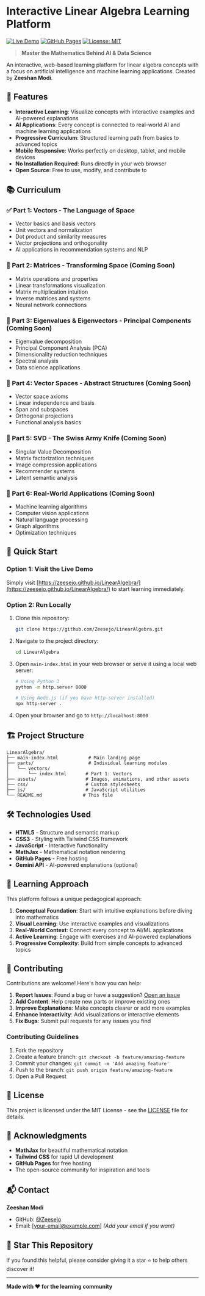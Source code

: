 # Interactive Linear Algebra Learning Platform

[![Live Demo](https://img.shields.io/badge/Live-Demo-blue)](https://zeesejo.github.io/LinearAlgebra/)
[![GitHub Pages](https://img.shields.io/github/deployments/Zeesejo/LinearAlgebra/github-pages?label=GitHub%20Pages)](https://zeesejo.github.io/LinearAlgebra/)
[![License: MIT](https://img.shields.io/badge/License-MIT-yellow.svg)](https://opensource.org/licenses/MIT)

> **Master the Mathematics Behind AI & Data Science**

An interactive, web-based learning platform for linear algebra concepts with a focus on artificial intelligence and machine learning applications. Created by **Zeeshan Modi**.

## 🌟 Features

- **Interactive Learning**: Visualize concepts with interactive examples and AI-powered explanations
- **AI Applications**: Every concept is connected to real-world AI and machine learning applications
- **Progressive Curriculum**: Structured learning path from basics to advanced topics
- **Mobile Responsive**: Works perfectly on desktop, tablet, and mobile devices
- **No Installation Required**: Runs directly in your web browser
- **Open Source**: Free to use, modify, and contribute to

## 📚 Curriculum

### ✅ Part 1: Vectors - The Language of Space
- Vector basics and basis vectors
- Unit vectors and normalization
- Dot product and similarity measures
- Vector projections and orthogonality
- AI applications in recommendation systems and NLP

### 🚧 Part 2: Matrices - Transforming Space (Coming Soon)
- Matrix operations and properties
- Linear transformations visualization
- Matrix multiplication intuition
- Inverse matrices and systems
- Neural network connections

### 🚧 Part 3: Eigenvalues & Eigenvectors - Principal Components (Coming Soon)
- Eigenvalue decomposition
- Principal Component Analysis (PCA)
- Dimensionality reduction techniques
- Spectral analysis
- Data science applications

### 🚧 Part 4: Vector Spaces - Abstract Structures (Coming Soon)
- Vector space axioms
- Linear independence and basis
- Span and subspaces
- Orthogonal projections
- Functional analysis basics

### 🚧 Part 5: SVD - The Swiss Army Knife (Coming Soon)
- Singular Value Decomposition
- Matrix factorization techniques
- Image compression applications
- Recommender systems
- Latent semantic analysis

### 🚧 Part 6: Real-World Applications (Coming Soon)
- Machine learning algorithms
- Computer vision applications
- Natural language processing
- Graph algorithms
- Optimization techniques

## 🚀 Quick Start

### Option 1: Visit the Live Demo
Simply visit [https://zeesejo.github.io/LinearAlgebra/](https://zeesejo.github.io/LinearAlgebra/) to start learning immediately.

### Option 2: Run Locally
1. Clone this repository:
   ```bash
   git clone https://github.com/Zeesejo/LinearAlgebra.git
   ```
2. Navigate to the project directory:
   ```bash
   cd LinearAlgebra
   ```
3. Open `main-index.html` in your web browser or serve it using a local web server:
   ```bash
   # Using Python 3
   python -m http.server 8000
   
   # Using Node.js (if you have http-server installed)
   npx http-server .
   ```
4. Open your browser and go to `http://localhost:8000`

## 🏗️ Project Structure

```
LinearAlgebra/
├── main-index.html           # Main landing page
├── parts/                    # Individual learning modules
│   └── vectors/
│       └── index.html       # Part 1: Vectors
├── assets/                  # Images, animations, and other assets
├── css/                     # Custom stylesheets
├── js/                      # JavaScript utilities
└── README.md               # This file
```

## 🛠️ Technologies Used

- **HTML5** - Structure and semantic markup
- **CSS3** - Styling with Tailwind CSS framework
- **JavaScript** - Interactive functionality
- **MathJax** - Mathematical notation rendering
- **GitHub Pages** - Free hosting
- **Gemini API** - AI-powered explanations (optional)

## 🎯 Learning Approach

This platform follows a unique pedagogical approach:

1. **Conceptual Foundation**: Start with intuitive explanations before diving into mathematics
2. **Visual Learning**: Use interactive examples and visualizations
3. **Real-World Context**: Connect every concept to AI/ML applications
4. **Active Learning**: Engage with exercises and AI-powered explanations
5. **Progressive Complexity**: Build from simple concepts to advanced topics

## 🤝 Contributing

Contributions are welcome! Here's how you can help:

1. **Report Issues**: Found a bug or have a suggestion? [Open an issue](https://github.com/Zeesejo/LinearAlgebra/issues)
2. **Add Content**: Help create new parts or improve existing ones
3. **Improve Explanations**: Make concepts clearer or add more examples
4. **Enhance Interactivity**: Add visualizations or interactive elements
5. **Fix Bugs**: Submit pull requests for any issues you find

### Contributing Guidelines
1. Fork the repository
2. Create a feature branch: `git checkout -b feature/amazing-feature`
3. Commit your changes: `git commit -m 'Add amazing feature'`
4. Push to the branch: `git push origin feature/amazing-feature`
5. Open a Pull Request

## 📝 License

This project is licensed under the MIT License - see the [LICENSE](LICENSE) file for details.

## 🙏 Acknowledgments

- **MathJax** for beautiful mathematical notation
- **Tailwind CSS** for rapid UI development
- **GitHub Pages** for free hosting
- The open-source community for inspiration and tools

## 📬 Contact

**Zeeshan Modi**
- GitHub: [@Zeesejo](https://github.com/Zeesejo)
- Email: [your-email@example.com] *(Add your email if you want)*

## 🌟 Star This Repository

If you found this helpful, please consider giving it a star ⭐ to help others discover it!

---

**Made with ❤️ for the learning community**
